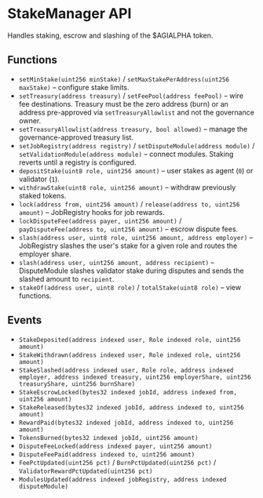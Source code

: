 # StakeManager API

Handles staking, escrow and slashing of the $AGIALPHA token.

## Functions

- `setMinStake(uint256 minStake)` / `setMaxStakePerAddress(uint256 maxStake)` – configure stake limits.
- `setTreasury(address treasury)` / `setFeePool(address feePool)` – wire fee destinations. Treasury must be the zero address (burn) or an address pre-approved via `setTreasuryAllowlist` and not the governance owner.
- `setTreasuryAllowlist(address treasury, bool allowed)` – manage the governance-approved treasury list.
- `setJobRegistry(address registry)` / `setDisputeModule(address module)` / `setValidationModule(address module)` – connect modules. Staking reverts until a registry is configured.
- `depositStake(uint8 role, uint256 amount)` – user stakes as agent (`0`) or validator (`1`).
- `withdrawStake(uint8 role, uint256 amount)` – withdraw previously staked tokens.
- `lock(address from, uint256 amount)` / `release(address to, uint256 amount)` – JobRegistry hooks for job rewards.
- `lockDisputeFee(address payer, uint256 amount)` / `payDisputeFee(address to, uint256 amount)` – escrow dispute fees.
- `slash(address user, uint8 role, uint256 amount, address employer)` – JobRegistry slashes the user's stake for a given role and routes the employer share.
- `slash(address user, uint256 amount, address recipient)` – DisputeModule slashes validator stake during disputes and sends the slashed amount to `recipient`.
- `stakeOf(address user, uint8 role)` / `totalStake(uint8 role)` – view functions.

## Events

- `StakeDeposited(address indexed user, Role indexed role, uint256 amount)`
- `StakeWithdrawn(address indexed user, Role indexed role, uint256 amount)`
- `StakeSlashed(address indexed user, Role role, address indexed employer, address indexed treasury, uint256 employerShare, uint256 treasuryShare, uint256 burnShare)`
- `StakeEscrowLocked(bytes32 indexed jobId, address indexed from, uint256 amount)`
- `StakeReleased(bytes32 indexed jobId, address indexed to, uint256 amount)`
- `RewardPaid(bytes32 indexed jobId, address indexed to, uint256 amount)`
- `TokensBurned(bytes32 indexed jobId, uint256 amount)`
- `DisputeFeeLocked(address indexed payer, uint256 amount)`
- `DisputeFeePaid(address indexed to, uint256 amount)`
- `FeePctUpdated(uint256 pct)` / `BurnPctUpdated(uint256 pct)` / `ValidatorRewardPctUpdated(uint256 pct)`
- `ModulesUpdated(address indexed jobRegistry, address indexed disputeModule)`
